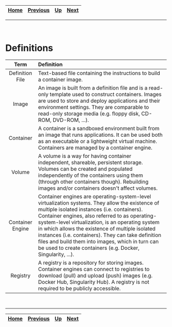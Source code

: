 | [Home](../../../../../index.md) | [Previous](../containerization.md) | [Up](../containerization.md) | [Next](2_docker.md) |
| :-: | :-: | :-: | :-: |

---

<br/>

# Definitions

| Term | Definition |
| :-: | :-- |
| Definition File | Text-based file containing the instructions to build a container image. |
| Image | An image is built from a definition file and is a read-only template used to construct containers. Images are used to store and deploy applications and their environment settings. They are comparable to read-only storage media (e.g. floppy disk, CD-ROM, DVD-ROM, ...). |
| Container | A container is a sandboxed environment built from an image that runs applications. It can be used both as an executable or a lightweight virtual machine. Containers are managed by a container engine. |
| Volume |  A volume is a way for having container independent, shareable, persistent storage. Volumes can be created and populated independently of the containers using them (through other containers though). Rebuilding images and/or containers doesn't affect volumes. |
| Container Engine | Container engines are operating-system-level virtualization systems. They allow the existence of multiple isolated instances (i.e. containers). Container engines, also referred to as operating-system-level virtualization, is an operating system in which allows the existence of multiple isolated instances (i.e. containers). They can take definition files and build them into images, which in turn can be used to create containers (e.g. Docker, Singularity, ...). |
| Registry | A registry is a repository for storing images. Container engines can connect to registries to download (pull) and upload (push) images (e.g. Docker Hub, Singularity Hub). A registry is not required to be publicly accessible. |

<br/>

---

| [Home](../../../../../index.md) | [Previous](../containerization.md) | [Up](../containerization.md) | [Next](2_docker.md) |
| :-: | :-: | :-: | :-: |
